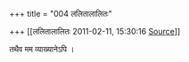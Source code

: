 +++
title = "004 ललितालालितः"

+++
[[ललितालालितः	2011-02-11, 15:30:16 [Source](https://groups.google.com/g/samskrita/c/LrhoZtoqzvU)]]



तथैव मम व्याख्यानेऽपि ।  
  

